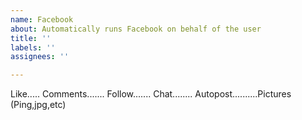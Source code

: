 ```yaml
---
name: Facebook
about: Automatically runs Facebook on behalf of the user
title: ''
labels: ''
assignees: ''

---
```


Like.....
Comments.......
Follow.......
Chat........
Autopost..........Pictures (Ping,jpg,etc)
